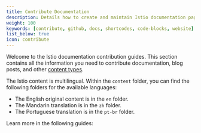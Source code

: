 ```yaml
---
title: Contribute Documentation
description: Details how to create and maintain Istio documentation pages.
weight: 100
keywords: [contribute, github, docs, shortcodes, code-blocks, website]
list_below: true
icon: contribute
---
```


Welcome to the Istio documentation contribution guides. This section contains
all the information you need to contribute documentation, blog posts, and other
[content types](/about/contribute/add-content/#content-types).

The Istio content is multilingual. Within the `content` folder, you can
find the following folders for the available languages:

- The English original content is in the `en` folder.
- The Mandarin translation is in the `zh` folder.
- The Portuguese translation is in the `pt-br` folder.

Learn more in the following guides:
